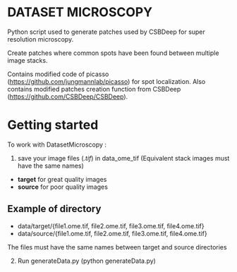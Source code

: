 # DATASET MICROSCOPY #


Python script used to generate patches used by CSBDeep for super resolution microscopy.

Create patches where common spots have been found between multiple image stacks.

Contains modified code of picasso (https://github.com/jungmannlab/picasso) for spot localization.
Also contains modified patches creation function from CSBDeep (https://github.com/CSBDeep/CSBDeep).


Getting started
===============
To work with DatasetMicroscopy :
1) save your image files (*.tif*) in data_ome_tif  (Equivalent stack images must have the same names)
- **target** for great quality images
- **source** for poor quality images


Example of directory
----------------------
- data/target/{file1.ome.tif, file2.ome.tif, file3.ome.tif, file4.ome.tif}
- data/source/{file1.ome.tif, file2.ome.tif, file3.ome.tif, file4.ome.tif}

The files must have the same names between target and source directories


2) Run generateData.py (python generateData.py)
